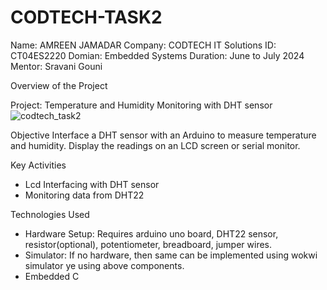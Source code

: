 # CODTECH-TASK2
Name: AMREEN JAMADAR
Company: CODTECH IT Solutions
ID: CT04ES2220
Domian: Embedded Systems
Duration: June to July 2024
Mentor: Sravani Gouni

Overview of the Project

Project: Temperature and Humidity Monitoring with DHT sensor
![codtech_task2](https://github.com/amreen-26/CODTECH-TASK2/assets/173904652/44ec1a1a-fca9-4076-842b-07dfc481709d)

Objective
Interface a DHT sensor with an Arduino to measure temperature and humidity. Display the readings on an LCD screen or serial monitor.

Key Activities
- Lcd Interfacing with DHT sensor
- Monitoring data from DHT22

Technologies Used
- Hardware Setup: Requires arduino uno board, DHT22 sensor, resistor(optional), potentiometer, breadboard, jumper wires. 
- Simulator: If no hardware, then same can be implemented using wokwi simulator ye using above components.
- Embedded C
  

